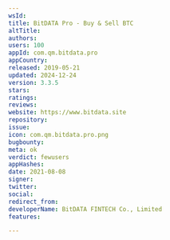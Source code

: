 ```yaml
---
wsId: 
title: BitDATA Pro - Buy & Sell BTC
altTitle: 
authors: 
users: 100
appId: com.qm.bitdata.pro
appCountry: 
released: 2019-05-21
updated: 2024-12-24
version: 3.3.5
stars: 
ratings: 
reviews: 
website: https://www.bitdata.site
repository: 
issue: 
icon: com.qm.bitdata.pro.png
bugbounty: 
meta: ok
verdict: fewusers
appHashes: 
date: 2021-08-08
signer: 
twitter: 
social: 
redirect_from: 
developerName: BitDATA FINTECH Co., Limited
features: 

---
```


